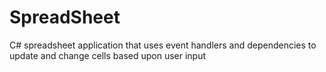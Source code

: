 # SpreadSheet
C# spreadsheet application that uses event handlers and dependencies to update and change cells based upon user input
